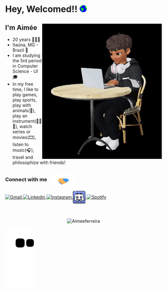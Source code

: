# Hey, Welcomed!! <img src="https://github.com/SatYu26/SatYu26/blob/master/Assets/Earth.gif" width="24px"> 
## I'm Aimée <img align="right" alt = "Aimee-avatar" src = "https://github.com/Aimeeferreira/Aimeeferreira/blob/main/.github/Gif/avatar_at.gif?raw=true" style="width:385px" >

- 20 years 👩🏽‍💻
- Itaúna, MG - Brazil 🌃
- I am studying the 5rd period in Computer Science - UI 🎓
- In my free time, I like to play games, play sports, play with animals(🐾), play an instrument(🎤🎹🎸), watch series or movies(🎞), listen to music(🎧), travel and philosophize with friends!

##
### Connect with me &nbsp; <img align = "center" alt = "Aimee-c" heigth = "30" width = "80" src = "https://raw.githubusercontent.com/SatYu26/SatYu26/master/Assets/Handshake.gif"  style = "max-width:100%;" > </img>
<a href = "mailto: aimeeferreira19@gmail.com" target = "_blank" >
<img align = "center" alt = "Gmail" heigth = "10" width = "47" src = "https://cdn-icons-png.flaticon.com/128/324/324123.png"  style = "max-width:100%;" > </a>
<a href = "https://www.linkedin.com/in/aimeeferreiraa/" target = "_blank" >
<img align = "center" alt = "Linkedin" heigth = "30" width = "38" src = "https://cdn-icons-png.flaticon.com/128/725/725337.png"  style = "max-width:100%;" > </a>
<a href = "https://www.instagram.com/aimeeferreira_/?hl=pt-br" target = "_blank" >
<img align = "center" alt = "Instagram" heigth = "30" width = "40" src ="https://cdn-icons-png.flaticon.com/512/725/725278.png" style = "max-width:100%;" > </a>
<a href = "https://discordapp.com/users/Aimée#5619" target = "_blank" >
<img align = "center" alt = "Discord" heigth = "30" width = "40" src ="https://github.com/Aimeeferreira/Aimeeferreira/blob/main/.github/Images/discord.png?raw=true" style = "max-width:100%;" > </a>
<a href = "https://open.spotify.com/user/x286t2cnvupbt5bb7c3p08tx9" target = "_blank" >
<img align = "center" alt = "Spotify" heigth = "30" width = "40" src ="https://cdn-icons-png.flaticon.com/512/725/725281.png" style = "max-width:100%;" > </a>


</br>
</br>
</br>

<p align="center"> <img src="https://komarev.com/ghpvc/?username=Aimeeferreira&label=Profile%20views&color=8B008B& style=plastic" alt="Aimeeferreira" /></p>

![snake gif](https://github.com/Aimeeferreira/Aimeeferreira/blob/output/github-contribution-grid-snake.svg)

<!--
##
### My Skills
<img align = "center" alt = "Aimee-c" heigth = "30" width = "40" src = "https://raw.githubusercontent.com/devicons/devicon/master/icons/c/c-original.svg"  style = "max-width:100%;" > </img>
<img align = "center" alt = "Aimee-html" heigth = "30" width = "40" src = "https://raw.githubusercontent.com/devicons/devicon/master/icons/html5/html5-original.svg"  style = "max-width:100%;" > </img>

<!--
**Aimeeferreira/Aimeeferreira** is a ✨ _special_ ✨ repository because its `README.md` (this file) appears on your GitHub profile.

Here are some ideas to get you started:

- 🔭 I’m currently working on ...
- 🌱 I’m currently learning ...
- 👯 I’m looking to collaborate on ...
- 🤔 I’m looking for help with ...
- 💬 Ask me about ...
- 📫 How to reach me: ...
- 😄 Pronouns: ...
- ⚡ Fun fact: ...
-->
